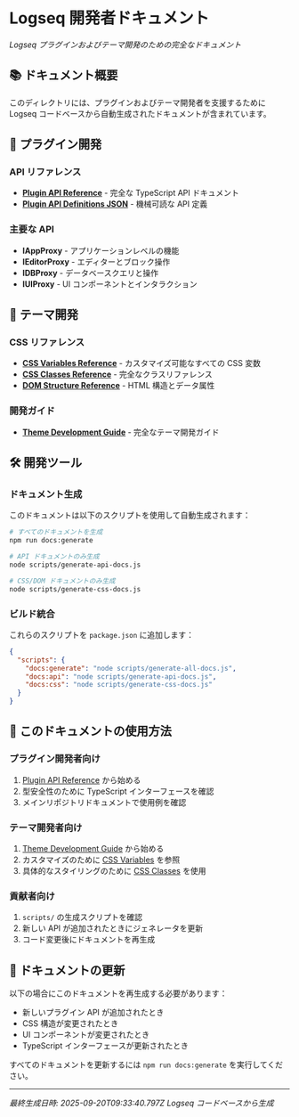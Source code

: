 # Logseq 開発者ドキュメント

*Logseq プラグインおよびテーマ開発のための完全なドキュメント*

## 📚 ドキュメント概要

このディレクトリには、プラグインおよびテーマ開発者を支援するために Logseq コードベースから自動生成されたドキュメントが含まれています。

## 🔌 プラグイン開発

### API リファレンス
- **[Plugin API Reference](./plugin-api-reference.md)** - 完全な TypeScript API ドキュメント
- **[Plugin API Definitions JSON](./plugin-api-definitions.json)** - 機械可読な API 定義

### 主要な API
- **IAppProxy** - アプリケーションレベルの機能
- **IEditorProxy** - エディターとブロック操作
- **IDBProxy** - データベースクエリと操作
- **IUIProxy** - UI コンポーネントとインタラクション

## 🎨 テーマ開発

### CSS リファレンス
- **[CSS Variables Reference](./css-variables-reference.md)** - カスタマイズ可能なすべての CSS 変数
- **[CSS Classes Reference](./css-classes-reference.md)** - 完全なクラスリファレンス
- **[DOM Structure Reference](./dom-structure-reference.md)** - HTML 構造とデータ属性

### 開発ガイド
- **[Theme Development Guide](./theme-development-guide.md)** - 完全なテーマ開発ガイド

## 🛠 開発ツール

### ドキュメント生成
このドキュメントは以下のスクリプトを使用して自動生成されます：

```bash
# すべてのドキュメントを生成
npm run docs:generate

# API ドキュメントのみ生成
node scripts/generate-api-docs.js

# CSS/DOM ドキュメントのみ生成
node scripts/generate-css-docs.js
```

### ビルド統合
これらのスクリプトを `package.json` に追加します：

```json
{
  "scripts": {
    "docs:generate": "node scripts/generate-all-docs.js",
    "docs:api": "node scripts/generate-api-docs.js", 
    "docs:css": "node scripts/generate-css-docs.js"
  }
}
```

## 📖 このドキュメントの使用方法

### プラグイン開発者向け
1. [Plugin API Reference](./plugin-api-reference.md) から始める
2. 型安全性のために TypeScript インターフェースを確認
3. メインリポジトリドキュメントで使用例を確認

### テーマ開発者向け
1. [Theme Development Guide](./theme-development-guide.md) から始める
2. カスタマイズのために [CSS Variables](./css-variables-reference.md) を参照
3. 具体的なスタイリングのために [CSS Classes](./css-classes-reference.md) を使用

### 貢献者向け
1. `scripts/` の生成スクリプトを確認
2. 新しい API が追加されたときにジェネレータを更新
3. コード変更後にドキュメントを再生成

## 🔄 ドキュメントの更新

以下の場合にこのドキュメントを再生成する必要があります：
- 新しいプラグイン API が追加されたとき
- CSS 構造が変更されたとき
- UI コンポーネントが変更されたとき  
- TypeScript インターフェースが更新されたとき

すべてのドキュメントを更新するには `npm run docs:generate` を実行してください。

---

*最終生成日時: 2025-09-20T09:33:40.797Z*
*Logseq コードベースから生成*
